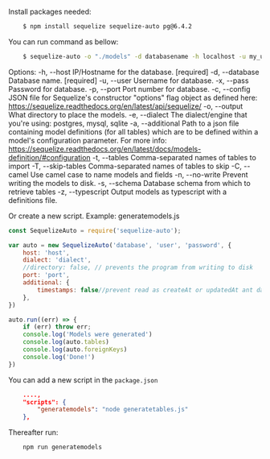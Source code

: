 Install packages needed:

```bash
    $ npm install sequelize sequelize-auto pg@6.4.2
```
You can run command as bellow:
```bash
    $ sequelize-auto -o "./models" -d databasename -h localhost -u my_username -p 5432 -x my_password -e postgres
```

Options:
  -h, --host        IP/Hostname for the database.   [required]
  -d, --database    Database name.                  [required]
  -u, --user        Username for database.
  -x, --pass        Password for database.
  -p, --port        Port number for database.
  -c, --config      JSON file for Sequelize's constructor "options" flag object as defined here: https://sequelize.readthedocs.org/en/latest/api/sequelize/
  -o, --output      What directory to place the models.
  -e, --dialect     The dialect/engine that you're using: postgres, mysql, sqlite
  -a, --additional  Path to a json file containing model definitions (for all tables) which are to be defined within a model's configuration parameter. For more info: https://sequelize.readthedocs.org/en/latest/docs/models-definition/#configuration
  -t, --tables      Comma-separated names of tables to import
  -T, --skip-tables Comma-separated names of tables to skip
  -C, --camel       Use camel case to name models and fields
  -n, --no-write    Prevent writing the models to disk.
  -s, --schema      Database schema from which to retrieve tables
  -z, --typescript  Output models as typescript with a definitions file.

Or create a new script.
Example: generatemodels.js
```javascript
const SequelizeAuto = require('sequelize-auto');

var auto = new SequelizeAuto('database', 'user', 'password', {
    host: 'host',
    dialect: 'dialect',
    //directory: false, // prevents the program from writing to disk
    port: 'port',
    additional: {
        timestamps: false//prevent read as createAt or updatedAt ant date fiedls name from db  
    },
})

auto.run((err) => {
    if (err) throw err;
    console.log('Models were generated')
    console.log(auto.tables)
    console.log(auto.foreignKeys)
    console.log('Done!')
})
```

You can add a new script in the `package.json`

```json
    ....,
    "scripts": {
        "generatemodels": "node generatetables.js"
    },
```
Thereafter run:
```bash
    npm run generatemodels
```